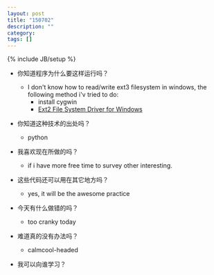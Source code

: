 ```yaml
---
layout: post
title: "150702"
description: ""
category: 
tags: []
---
```

{% include JB/setup %}

* 你知道程序为什么要这样运行吗？
  * I don't know how to read/write ext3 filesystem in windows, the following method i'v tried to do:
    * install cygwin
    * [Ext2 File System Driver for Windows](http://sourceforge.net/projects/ext2fsd/)

* 你知道这种技术的出处吗？
  * python

* 我喜欢现在所做的吗？
  * if i have more free time to survey other interesting.

* 这些代码还可以用在其它地方吗？
  * yes, it will be the awesome practice

* 今天有什么做错的吗？
  * too cranky today

* 难道真的没有办法吗？
  * calmcool-headed 

* 我可以向谁学习？
 
